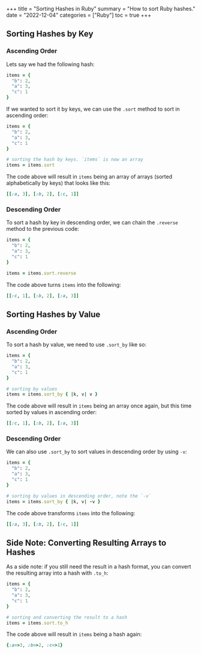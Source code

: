 +++
title = "Sorting Hashes in Ruby"
summary = "How to sort Ruby hashes."
date = "2022-12-04"
categories = ["Ruby"]
toc = true
+++

## Sorting Hashes by Key

### Ascending Order

Lets say we had the following hash:

```ruby
items = {
  "b": 2,
  "a": 3,
  "c": 1
}
```

If we wanted to sort it by keys, we can use the `.sort` method to sort in ascending order:

```ruby
items = {
  "b": 2,
  "a": 3,
  "c": 1
}

# sorting the hash by keys. `items` is now an array
items = items.sort
```

The code above will result in `items` being an array of arrays (sorted alphabetically by keys) that looks like this:

```ruby
[[:a, 3], [:b, 2], [:c, 1]]
```

### Descending Order

To sort a hash by key in descending order, we can chain the `.reverse` method to the previous code:

```ruby
items = {
  "b": 2,
  "a": 3,
  "c": 1
}

items = items.sort.reverse
```

The code above turns `items` into the following:

```ruby
[[:c, 1], [:b, 2], [:a, 3]]
```

## Sorting Hashes by Value

### Ascending Order

To sort a hash by value, we need to use `.sort_by` like so:

```ruby
items = {
  "b": 2,
  "a": 3,
  "c": 1
}

# sorting by values
items = items.sort_by { |k, v| v }
```

The code above will result in `items` being an array once again, but this time sorted by values in ascending order:

```ruby
[[:c, 1], [:b, 2], [:a, 3]]
```

### Descending Order

We can also use `.sort_by` to sort values in descending order by using `-v`:

```ruby
items = {
  "b": 2,
  "a": 3,
  "c": 1
}

# sorting by values in descending order, note the `-v`
items = items.sort_by { |k, v| -v }
```

The code above transforms `items` into the following:

```ruby
[[:a, 3], [:b, 2], [:c, 1]]
```

## Side Note: Converting Resulting Arrays to Hashes

As a side note: if you still need the result in a hash format, you can convert the resulting array into a hash with `.to_h`:

```ruby
items = {
  "b": 2,
  "a": 3,
  "c": 1
}

# sorting and converting the result to a hash
items = items.sort.to_h
```

The code above will result in `items` being a hash again:

```ruby
{:a=>3, :b=>2, :c=>1}
```

